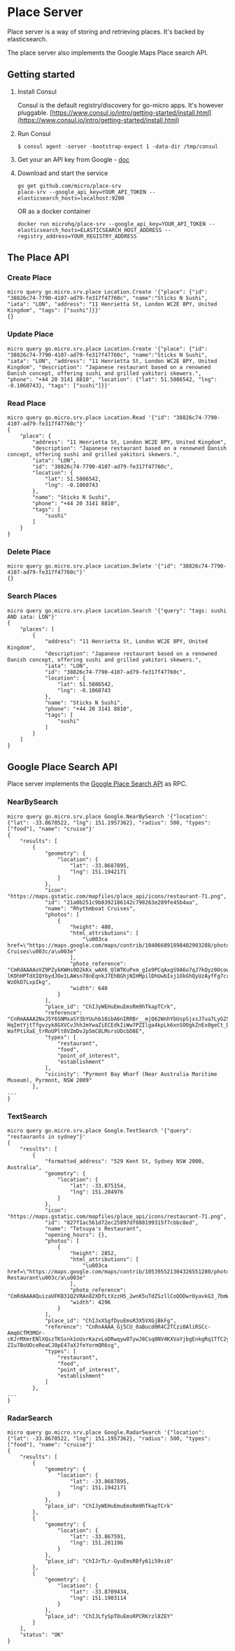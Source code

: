 # Place Server

Place server is a way of storing and retrieving places. It's backed by elasticsearch.

The place server also implements the Google Maps Place search API.

## Getting started

1. Install Consul

	Consul is the default registry/discovery for go-micro apps. It's however pluggable.
	[https://www.consul.io/intro/getting-started/install.html](https://www.consul.io/intro/getting-started/install.html)

2. Run Consul
	```
	$ consul agent -server -bootstrap-expect 1 -data-dir /tmp/consul
	```

3. Get your an API key from Google - [doc](https://developers.google.com/places/web-service/get-api-key)

4. Download and start the service

	```shell
	go get github.com/micro/place-srv
	place-srv --google_api_key=YOUR_API_TOKEN --elasticsearch_hosts=localhost:9200
	```

	OR as a docker container

	```shell
	docker run microhq/place-srv --google_api_key=YOUR_API_TOKEN --elasticsearch_hosts=ELASTICSEARCH_HOST_ADDRESS --registry_address=YOUR_REGISTRY_ADDRESS
	```

## The Place API

### Create Place
```shell
micro query go.micro.srv.place Location.Create '{"place": {"id": "38826c74-7790-4107-ad79-fe317f47760c", "name":"Sticks N Sushi", "iata": "LON", "address": "11 Henrietta St, London WC2E 8PY, United Kingdom", "tags": ["sushi"]}}'
{}
```

### Update Place
```shell
micro query go.micro.srv.place Location.Create '{"place": {"id": "38826c74-7790-4107-ad79-fe317f47760c", "name":"Sticks N Sushi", "iata": "LON", "address": "11 Henrietta St, London WC2E 8PY, United Kingdom", "description": "Japanese restaurant based on a renowned Danish concept, offering sushi and grilled yakitori skewers.", "phone": "+44 20 3141 8810", "location": {"lat": 51.5086542, "lng": -0.1060743}, "tags": ["sushi"]}}'
```


### Read Place
```shell
micro query go.micro.srv.place Location.Read '{"id": "38826c74-7790-4107-ad79-fe317f47760c"}'
{
	"place": {
		"address": "11 Henrietta St, London WC2E 8PY, United Kingdom",
		"description": "Japanese restaurant based on a renowned Danish concept, offering sushi and grilled yakitori skewers.",
		"iata": "LON",
		"id": "38826c74-7790-4107-ad79-fe317f47760c",
		"location": {
			"lat": 51.5086542,
			"lng": -0.1060743
		},
		"name": "Sticks N Sushi",
		"phone": "+44 20 3141 8810",
		"tags": [
			"sushi"
		]
	}
}
```

### Delete Place
```shell
micro query go.micro.srv.place Location.Delete '{"id": "38826c74-7790-4107-ad79-fe317f47760c"}'
{}
```

### Search Places
```shell
micro query go.micro.srv.place Location.Search '{"query": "tags: sushi AND iata: LON"}'
{
	"places": [
		{
			"address": "11 Henrietta St, London WC2E 8PY, United Kingdom",
			"description": "Japanese restaurant based on a renowned Danish concept, offering sushi and grilled yakitori skewers.",
			"iata": "LON",
			"id": "38826c74-7790-4107-ad79-fe317f47760c",
			"location": {
				"lat": 51.5086542,
				"lng": -0.1060743
			},
			"name": "Sticks N Sushi",
			"phone": "+44 20 3141 8810",
			"tags": [
				"sushi"
			]
		}
	]
}
```

## Google Place Search API

Place server implements the [Google Place Search API](https://developers.google.com/places/web-service/search) as RPC.

### NearBySearch
```shell
micro query go.micro.srv.place Google.NearBySearch '{"location": {"lat": -33.8670522, "lng": 151.1957362}, "radius": 500, "types": ["food"], "name": "cruise"}'
{
	"results": [
		{
			"geometry": {
				"location": {
					"lat": -33.8687895,
					"lng": 151.1942171
				}
			},
			"icon": "https://maps.gstatic.com/mapfiles/place_api/icons/restaurant-71.png",
			"id": "21a0b251c9b8392186142c798263e289fe45b4aa",
			"name": "Rhythmboat Cruises",
			"photos": [
				{
					"height": 480,
					"html_attributions": [
						"\u003ca href=\"https://maps.google.com/maps/contrib/104066891898402903288/photos\"\u003eRhythmboat Cruises\u003c/a\u003e"
					],
					"photo_reference": "CmRdAAAAoVZ9PZykKWHs9D2kKx_wAX6_QlWTKuPxm_gIe9PCqAxgS9A6o7qJ7kQyz0OcowLTbx84inm4rIPjHZJ1vN1jorEeahOgj9-lKOhHPTdXIQYbydJOe1LAWsn78nEqnkJ7EhBGhjNIHMpilDhUwbIxj1OkGhQyUzAyfFg7crymY-WzOkD7LxpIkg",
					"width": 640
				}
			],
			"place_id": "ChIJyWEHuEmuEmsRm9hTkapTCrk",
			"reference": "CnRmAAAA2NxJ5Y6SNMxaSY3bYUuhb10ibA6nIRRBr__mjQ62WnhYbUspSjxsJ7ua7LyG2548IxODWBHrdB5gS-HqImtYjtTfgvzyk8GXVCvJhhJmYwaZiECEdkIiWw7PZIlga4kpLk6xnSOOgkZnEx0geCt_DRIQxQfmSSc0-WafPtiXaE_trRoUPlt0VZmDvJp5mC8LMsrsUDcbD8E",
			"types": [
				"restaurant",
				"food",
				"point_of_interest",
				"establishment"
			],
			"vicinity": "Pyrmont Bay Wharf (Near Australia Maritime Museum), Pyrmont, NSW 2009"
		},
...
}
```

### TextSearch
```shell
micro query go.micro.srv.place Google.TextSearch '{"query": "restaurants in sydney"}'
{
	"results": [
		{
			"formatted_address": "529 Kent St, Sydney NSW 2000, Australia",
			"geometry": {
				"location": {
					"lat": -33.875154,
					"lng": 151.204976
				}
			},
			"icon": "https://maps.gstatic.com/mapfiles/place_api/icons/restaurant-71.png",
			"id": "827f1ac561d72ec25897df088199315f7cbbc8ed",
			"name": "Tetsuya's Restaurant",
			"opening_hours": {},
			"photos": [
				{
					"height": 2852,
					"html_attributions": [
						"\u003ca href=\"https://maps.google.com/maps/contrib/105395521304326551280/photos\"\u003eTetsuya\u0026#39;s Restaurant\u003c/a\u003e"
					],
					"photo_reference": "CmRdAAAAQuizaUFKB31Q2VRAn82XDfLtXzzH5_2wnK5uTdZSzllCoQODwrOyavkG3_7bmWBJqK13xgLjM2VcMIr0H7AH8P9LCFH9nKw1rrApnmQJpwfb2mn5u0A0Ew3JKWEOSKipEhAawaJz9HLFau4bNZyWtrQNGhQ7bMs8c8a8e3LUwA1P2utK0y2k0g",
					"width": 4296
				}
			],
			"place_id": "ChIJxXSgfDyuEmsR3X5VXGjBkFg",
			"reference": "CnRnAAAA_Gj5CU_0aBucd0R4C2TCzi0AliRSCc-Amq6CfM3MOr-cKJrMXmrENlXQszTKSsnk1oUsrKazvLoDRwqyw8TywJ8Csq8NV4KXVaYjbgEnkgRq1TfC2yXxkIutqJnRGQPJW5F1X0BYGGO2Tw6ML3x86xIQ2g_YZyRmhLnIeKw_-ZIu7BoUOceReaCJ0pE47aXJfeYormQR6sg",
			"types": [
				"restaurant",
				"food",
				"point_of_interest",
				"establishment"
			]
		},
...
}
```

### RadarSearch
```shell
micro query go.micro.srv.place Google.RadarSearch '{"location": {"lat": -33.8670522, "lng": 151.1957362}, "radius": 500, "types": ["food"], "name": "cruise"}'
{
	"results": [
		{
			"geometry": {
				"location": {
					"lat": -33.8687895,
					"lng": 151.1942171
				}
			},
			"place_id": "ChIJyWEHuEmuEmsRm9hTkapTCrk"
		},
		{
			"geometry": {
				"location": {
					"lat": -33.867591,
					"lng": 151.201196
				}
			},
			"place_id": "ChIJrTLr-GyuEmsRBfy61i59si0"
		},
		{
			"geometry": {
				"location": {
					"lat": -33.8709434,
					"lng": 151.1903114
				}
			},
			"place_id": "ChIJLfySpTOuEmsRPCRKrzl8ZEY"
		}
	],
	"status": "OK"
}
```

